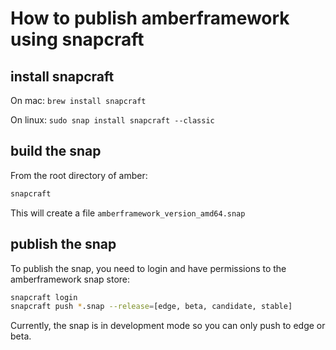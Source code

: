 # How to publish amberframework using snapcraft

## install snapcraft

On mac: `brew install snapcraft`

On linux: `sudo snap install snapcraft --classic`

## build the snap

From the root directory of amber:
```bash
snapcraft
```

This will create a file `amberframework_version_amd64.snap`

## publish the snap

To publish the snap, you need to login and have permissions to the amberframework snap store:
```bash
snapcraft login
snapcraft push *.snap --release=[edge, beta, candidate, stable]
```

Currently, the snap is in development mode so you can only push to edge or beta.
